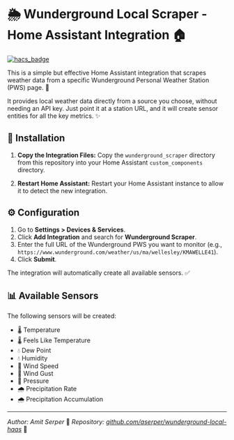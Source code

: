 # 🌦️ Wunderground Local Scraper - Home Assistant Integration 🏠

[![hacs_badge](https://img.shields.io/badge/HACS-Default-orange.svg)](https://github.com/hacs/integration)

This is a simple but effective Home Assistant integration that scrapes weather data from a specific Wunderground Personal Weather Station (PWS) page. 📡

It provides local weather data directly from a source you choose, without needing an API key. Just point it at a station URL, and it will create sensor entities for all the key metrics. ✨

## 🚀 Installation

1.  **Copy the Integration Files:**
    Copy the `wunderground_scraper` directory from this repository into your Home Assistant `custom_components` directory.

2.  **Restart Home Assistant:**
    Restart your Home Assistant instance to allow it to detect the new integration.

## ⚙️ Configuration

1.  Go to **Settings > Devices & Services**.
2.  Click **Add Integration** and search for **Wunderground Scraper**.
3.  Enter the full URL of the Wunderground PWS you want to monitor (e.g., `https://www.wunderground.com/weather/us/ma/wellesley/KMAWELLE41`).
4.  Click **Submit**.

The integration will automatically create all available sensors. ✅

## 📊 Available Sensors

The following sensors will be created:

*   🌡️ Temperature
*   🌡️ Feels Like Temperature
*   💧 Dew Point
*   💧 Humidity
*   💨 Wind Speed
*   💨 Wind Gust
*   🎈 Pressure
*   🌧️ Precipitation Rate
*   🌧️ Precipitation Accumulation

---

*Author: Amit Serper* 👋
*Repository: [github.com/aserper/wunderground-local-haas](https://github.com/aserper/wunderground-local-haas)* 🔗
